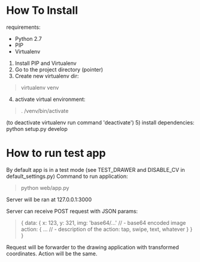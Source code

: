 # How To Install

requirements:
- Python 2.7
- PIP
- Virtualenv

1) Install PIP and Virtualenv
2) Go to the project directory (pointer)
3) Create new virtualenv dir:
> virtualenv venv

4) activate virtual environment:
> . /venv/bin/activate

(to deactivate virtualenv run command 'deactivate')
5) install dependencies:
python setup.py develop

# How to run test app

By default app is in a test mode (see TEST_DRAWER and DISABLE_CV in default_settings.py)
Command to run application:
> python web/app.py


Server will be ran at 127.0.0.1:3000

Server can receive POST request with JSON params:

> { data: {
        x: 123,
        y: 321,
        img: 'base64/...'   // - base64 encoded image
        action: {
            ...             // - description of the action: tap, swipe, text, whatever
        }
    }
}



Request will be forwarder to the drawing application with transformed coordinates. Action will be the same.
